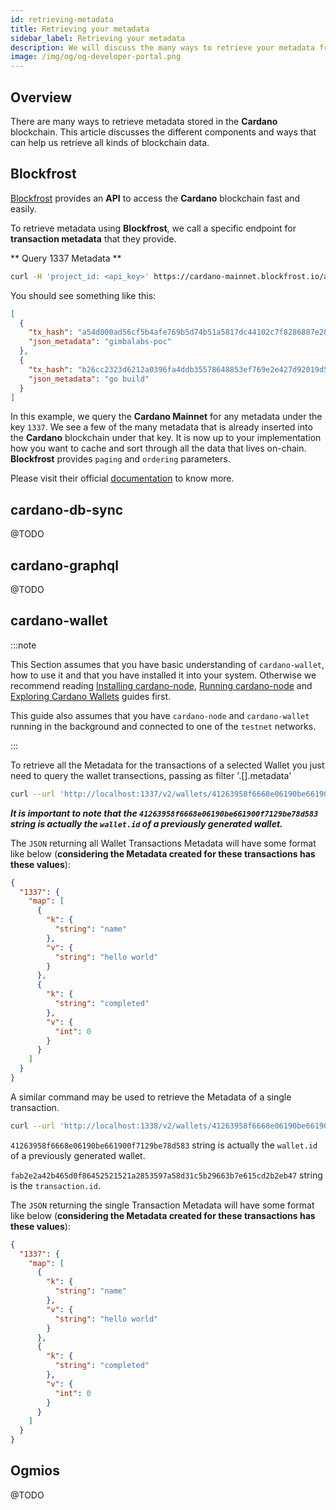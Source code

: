 ```yaml
---
id: retrieving-metadata
title: Retrieving your metadata
sidebar_label: Retrieving your metadata
description: We will discuss the many ways to retrieve your metadata from the Cardano blockchain.
image: /img/og/og-developer-portal.png
---
```


## Overview

There are many ways to retrieve metadata stored in the **Cardano** blockchain. This article discusses the different components and ways that can help us retrieve all kinds of blockchain data.

## Blockfrost

[Blockfrost](/docs/get-started/blockfrost/get-started) provides an **API** to access the **Cardano** blockchain fast and easily. 

To retrieve metadata using **Blockfrost**, we call a specific endpoint for **transaction metadata** that they provide.

** Query 1337 Metadata **

```bash
curl -H 'project_id: <api_key>' https://cardano-mainnet.blockfrost.io/api/v0/metadata/txs/labels/1337 | jq
```

You should see something like this:

```json
[
  {
    "tx_hash": "a54d000ad56cf5b4afe769b5d74b51a5817dc44102c7f8286887e28bf257a2fd",
    "json_metadata": "gimbalabs-poc"
  },
  {
    "tx_hash": "b26cc2323d6212a0396fa4ddb35578648853ef769e2e427d92019d50163f636a",
    "json_metadata": "go build"
  }
]
```

In this example, we query the **Cardano Mainnet** for any metadata under the key `1337`. We see a few of the many metadata that is already inserted into the **Cardano** blockchain under that key. It is now up to your implementation how you want to cache and sort through all the data that lives on-chain. **Blockfrost** provides `paging` and `ordering` parameters.

Please visit their official [documentation](https://docs.blockfrost.io) to know more.

## cardano-db-sync

@TODO

## cardano-graphql

@TODO

## cardano-wallet

:::note

This Section assumes that you have basic understanding of `cardano-wallet`, how to use it and that you have installed it into your system. Otherwise we recommend reading [Installing cardano-node](/docs/get-started/installing-cardano-node), [Running cardano-node](/docs/get-started/running-cardano) and [Exploring Cardano Wallets](/docs/integrate-cardano/creating-wallet-faucet) guides first.

This guide also assumes that you have `cardano-node` and `cardano-wallet` running in the background and connected to one of the `testnet` networks.

:::

To retrieve all the Metadata for the transactions of a selected Wallet you just need to query the wallet transections, passing as filter '.[].metadata'

```bash
curl --url 'http://localhost:1337/v2/wallets/41263958f6668e06190be661900f7129be78d583/transactions' | jq '.[].metadata'
```

***It is important to note that the `41263958f6668e06190be661900f7129be78d583` string is actually the `wallet.id` of a previously generated wallet.***

The `JSON` returning all Wallet Transactions Metadata will have some format like below (**considering the Metadata created for these transactions has these values**):

```json
{
  "1337": {
    "map": [
      {
        "k": {
          "string": "name"
        },
        "v": {
          "string": "hello world"
        }
      },
      {
        "k": {
          "string": "completed"
        },
        "v": {
          "int": 0
        }
      }
    ]
  }
}
```

A similar command may be used to retrieve the Metadata of a single transaction.


```bash
curl --url 'http://localhost:1338/v2/wallets/41263958f6668e06190be661900f7129be78d583/transactions/fab2e2a42b465d0f86452521521a2853597a58d31c5b29663b7e615cd2b2eb47' | jq '.metadata'
```

`41263958f6668e06190be661900f7129be78d583` string is actually the `wallet.id` of a previously generated wallet.

`fab2e2a42b465d0f86452521521a2853597a58d31c5b29663b7e615cd2b2eb47` string is the `transaction.id`.

The `JSON` returning the single Transaction Metadata will have some format like below (**considering the Metadata created for these transactions has these values**):

```json
{
  "1337": {
    "map": [
      {
        "k": {
          "string": "name"
        },
        "v": {
          "string": "hello world"
        }
      },
      {
        "k": {
          "string": "completed"
        },
        "v": {
          "int": 0
        }
      }
    ]
  }
}
```

## Ogmios

@TODO
